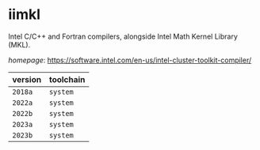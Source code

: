 # iimkl

Intel C/C++ and Fortran compilers, alongside Intel Math Kernel Library (MKL).

*homepage*: <https://software.intel.com/en-us/intel-cluster-toolkit-compiler/>

version | toolchain
--------|----------
``2018a`` | ``system``
``2022a`` | ``system``
``2022b`` | ``system``
``2023a`` | ``system``
``2023b`` | ``system``
